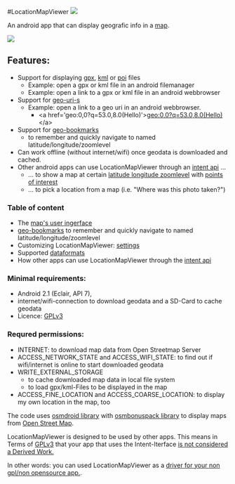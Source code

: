 #LocationMapViewer ![](https://github.com/k3b/LocationMapViewer/blob/master/LocationMapViewer/src/main/res/drawable/ic_launcher.png)

An android app that can display geografic info in a [map](map).

![](https://github.com/k3b/LocationMapViewer/blob/master/wiki/png/app-map-menu.png)

## <a name='features'>Features:</a>

* Support for displaying [gpx](data#gpx), [kml](data#kml) or [poi](data#poi) files
    * Example: open a gpx or kml file in an android filemanager
    * Example: open a link to a gpx or kml file in an android webbrowser
* Support for [geo-uri-s](data#geo)
    * Example: open a link to a geo uri in an android webbrowser.
        * &lt;a href='geo:0,0?q=53.0,8.0(Hello)'><a href='geo:0,0?q=53.0,8.0(Hello)'>geo:0,0?q=53.0,8.0(Hello)</a> &lt;/a>
* Support for [geo-bookmarks](bookmarks)
    * to remember and quickly navigate to named latitude/longitude/zoomlevel
* Can work offline (without internet/wifi) once geodata is downloaded and cached.
* Other android apps can use LocationMapViewer through an [intent api](api#intent) ...
    * ... to show a map at certain [latitude longitude zoomlevel](data#region) with [points of interest](data#marker)
    * ... to pick a location from a map (i.e. "Where was this photo taken?")

### <a name='toc'>Table of content</a>

* The [map's user ingerface](map)
* [geo-bookmarks](bookmarks) to remember and quickly navigate to named latitude/longitude/zoomlevel
* Customizing LocationMapViewer: [settings](settings)
* Supported [dataformats](data)
* How other apps can use LocationMapViewer through the [intent api](api#intent)

### <a name='requirements'>Minimal requirements:</a>

* Android 2.1 (Eclair, API 7),
* internet/wifi-connection to download geodata and a SD-Card to cache geodata<br/>
* Licence: [GPLv3](http://www.gnu.org/licenses/gpl-3.0)<br/>

### <a name='permissions'>Requred permissions:</a>

* INTERNET: to download map data from Open Streetmap Server
* ACCESS_NETWORK_STATE and ACCESS_WIFI_STATE: to find out if wifi/internet is online to start downloaded geodata
* WRITE_EXTERNAL_STORAGE
    * to cache downloaded map data in local file system
    * to load gpx/kml-Files to be displayed in the map
* ACCESS_FINE_LOCATION and ACCESS_COARSE_LOCATION: to display my own location in the map, too

The code uses [osmdroid library](https://github.com/osmdroid/osmdroid)
with [osmbonuspack library](http://code.google.com/p/osmbonuspack/)
to display maps from [Open Street Map](http://www.openstreetmap.org).

LocationMapViewer is designed to be used by other apps. This means in Terms of [GPLv3](http://www.gnu.org/licenses/gpl-3.0) that your app
that uses the Intent-Iterface [is not considered a Derived Work.](https://en.wikipedia.org/wiki/GPL_v3#Point_of_view:_linking_is_irrelevant)

In other words: you can used LocationMapViewer as a [driver for your non gpl/non opensource app.](http://www.rosenlaw.com/lj19.htm).

